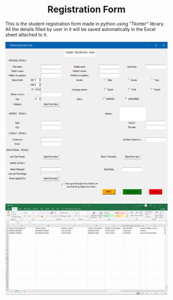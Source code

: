 <h1 align="center">Registration Form</h1>
<p>
This is the student registration form made in python using "Tkinter" library. All the details filled by user in it will be saved automatically in the Excel sheet attached to it.
</p>
<p align="center">
<img src="https://github.com/simran2104/Python-Projects/blob/main/Registration%20form/Screenshot.png" height="500" width="700"><br>
<img src="https://github.com/simran2104/Python-Projects/blob/main/Registration%20form/excel_sheet.png">
</p>
